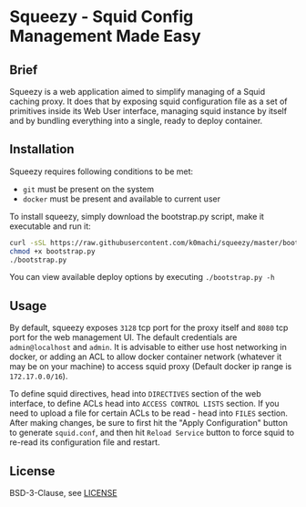# Squeezy - Squid Config Management Made Easy

## Brief

Squeezy is a web application aimed to simplify managing of a Squid caching proxy. It does that by exposing squid configuration file as a set of primitives inside its Web User interface, managing squid instance by itself and by bundling everything into a single, ready to deploy container.

## Installation

Squeezy requires following conditions to be met:

* `git` must be present on the system
* `docker` must be present and available to current user

To install squeezy, simply download the bootstrap.py script, make it executable and run it:

```bash
curl -sSL https://raw.githubusercontent.com/k0machi/squeezy/master/bootstrap.py -o bootstrap.py
chmod +x bootstrap.py
./bootstrap.py
```

You can view available deploy options by executing `./bootstrap.py -h`

## Usage

By default, squeezy exposes `3128` tcp port for the proxy itself and `8080` tcp port for the web management UI. The default credentials are `admin@localhost` and `admin`.
It is advisable to either use host networking in docker, or adding an ACL to allow docker container network (whatever it may be on your machine) to access squid proxy (Default docker ip range is `172.17.0.0/16`).

To define squid directives, head into `DIRECTIVES` section of the web interface, to define ACLs head into `ACCESS CONTROL LISTS` section. If you need to upload a file for certain ACLs to be read - head into `FILES` section. After making changes, be sure to first hit the "Apply Configuration" button to generate `squid.conf`, and then hit `Reload Service` button to force squid to re-read its configuration file and restart.

## License

BSD-3-Clause, see [LICENSE](LICENSE)
